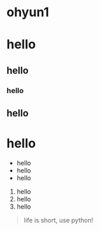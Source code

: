 # ohyun1
# hello
## hello
### hello
## hello
# hello

* hello
* hello
* hello

1. hello
2. hello
3. hello

> life is short, use python!

